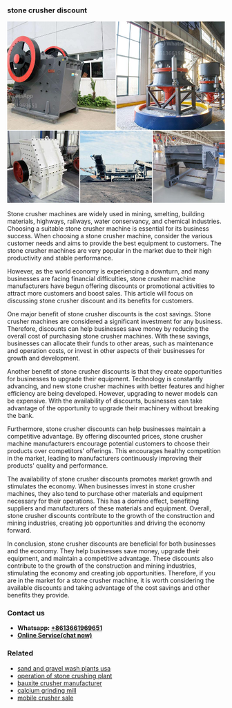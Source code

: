 <h3>stone crusher discount</h3><img src='1708323031.jpg' alt=''><p>Stone crusher machines are widely used in mining, smelting, building materials, highways, railways, water conservancy, and chemical industries. Choosing a suitable stone crusher machine is essential for its business success. When choosing a stone crusher machine, consider the various customer needs and aims to provide the best equipment to customers. The stone crusher machines are very popular in the market due to their high productivity and stable performance.</p><p>However, as the world economy is experiencing a downturn, and many businesses are facing financial difficulties, stone crusher machine manufacturers have begun offering discounts or promotional activities to attract more customers and boost sales. This article will focus on discussing stone crusher discount and its benefits for customers.</p><p>One major benefit of stone crusher discounts is the cost savings. Stone crusher machines are considered a significant investment for any business. Therefore, discounts can help businesses save money by reducing the overall cost of purchasing stone crusher machines. With these savings, businesses can allocate their funds to other areas, such as maintenance and operation costs, or invest in other aspects of their businesses for growth and development.</p><p>Another benefit of stone crusher discounts is that they create opportunities for businesses to upgrade their equipment. Technology is constantly advancing, and new stone crusher machines with better features and higher efficiency are being developed. However, upgrading to newer models can be expensive. With the availability of discounts, businesses can take advantage of the opportunity to upgrade their machinery without breaking the bank.</p><p>Furthermore, stone crusher discounts can help businesses maintain a competitive advantage. By offering discounted prices, stone crusher machine manufacturers encourage potential customers to choose their products over competitors' offerings. This encourages healthy competition in the market, leading to manufacturers continuously improving their products' quality and performance.</p><p>The availability of stone crusher discounts promotes market growth and stimulates the economy. When businesses invest in stone crusher machines, they also tend to purchase other materials and equipment necessary for their operations. This has a domino effect, benefiting suppliers and manufacturers of these materials and equipment. Overall, stone crusher discounts contribute to the growth of the construction and mining industries, creating job opportunities and driving the economy forward.</p><p>In conclusion, stone crusher discounts are beneficial for both businesses and the economy. They help businesses save money, upgrade their equipment, and maintain a competitive advantage. These discounts also contribute to the growth of the construction and mining industries, stimulating the economy and creating job opportunities. Therefore, if you are in the market for a stone crusher machine, it is worth considering the available discounts and taking advantage of the cost savings and other benefits they provide.</p><h3>Contact us</h3><ul><li><strong>Whatsapp:&nbsp;<a href="https://wa.me/8613661969651">+8613661969651</a></strong></li><li><a href="https://swt.shibang-china.com/?git&amp;zhl&amp;stone crusher discount"><strong>Online Service(chat now)</strong></a></li></ul><h3>Related</h3><ul><li><a href='sand and gravel wash plants usa.md'>sand and gravel wash plants usa</a></li><li><a href='operation of stone crushing plant.md'>operation of stone crushing plant</a></li><li><a href='bauxite crusher manufacturer.md'>bauxite crusher manufacturer</a></li><li><a href='calcium grinding mill.md'>calcium grinding mill</a></li><li><a href='mobile crusher sale.md'>mobile crusher sale</a></li></ul>